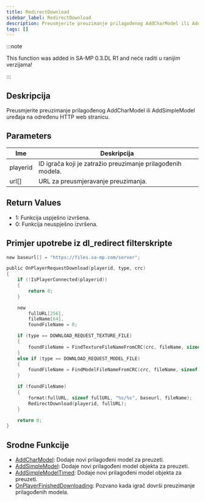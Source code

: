 ```yaml
---
title: RedirectDownload
sidebar_label: RedirectDownload
description: Preusmjerite preuzimanje prilagođenog AddCharModel ili AddSimpleModel uređaja na određenu HTTP web stranicu.
tags: []
---
```


:::note

This function was added in SA-MP 0.3.DL R1 and neće raditi u ranijim verzijama!

:::

## Deskripcija

Preusmjerite preuzimanje prilagođenog AddCharModel ili AddSimpleModel uređaja na određenu HTTP web stranicu.

## Parameters

| Ime      | Deskripcija                                                 |
| -------- | ----------------------------------------------------------- |
| playerid | ID igrača koji je zatražio preuzimanje prilagođenih modela. |
| url[]    | URL za preusmjeravanje preuzimanja.                         |

## Return Values

- 1: Funkcija uspješno izvršena.
- 0: Funkcija neuspješno izvršena.

## Primjer upotrebe iz dl_redirect filterskripte

```c
new baseurl[] = "https://files.sa-mp.com/server";

public OnPlayerRequestDownload(playerid, type, crc)
{
    if (!IsPlayerConnected(playerid))
    {
        return 0;
    }

    new
        fullURL[256],
        fileName[64],
        foundFileName = 0;

    if (type == DOWNLOAD_REQUEST_TEXTURE_FILE)
    {
        foundFileName = FindTextureFileNameFromCRC(crc, fileName, sizeof fileName);
    }
    else if (type == DOWNLOAD_REQUEST_MODEL_FILE)
    {
        foundFileName = FindModelFileNameFromCRC(crc, fileName, sizeof fileName);
    }

    if (foundFileName)
    {
        format(fullURL, sizeof fullURL, "%s/%s", baseurl, fileName);
        RedirectDownload(playerid, fullURL);
    }

    return 0;
}
```

## Srodne Funkcije

- [AddCharModel](AddCharModel): Dodaje novi prilagođeni model za preuzeti.
- [AddSimpleModel](AddSimpleModel): Dodaje novi prilagođeni model objekta za preuzeti.
- [AddSimpleModelTimed](AddSimpleModelTimed): Dodaje novi prilagođeni model objekta za preuzeti.
- [OnPlayerFinishedDownloading](../callbacks/OnPlayerFinishedDownloading): Pozvano kada igrač dovrši preuzimanje prilagođenih modela.
